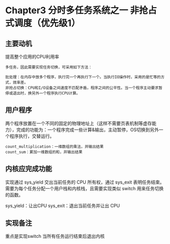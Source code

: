 # Chapter3 分时多任务系统之一 非抢占式调度（优先级1）
## 主要动机
提高整个应用的CPU利用率

    多任务，因此需要实现任务切换，可采用如下方法：

    批处理：在内存中放多个程序，执行完一个再执行下一个。当执行IO操作时，采用的是忙等的方式，效率差。
    非抢占切换：CPU和I/O设备之间速度不匹配矛盾，程序之间的公平性。当一个程序主动要求暂停或退出时，换另外一个程序执行CPU计算。

## 用户程序
两个程序放置在一个不同的固定的物理地址上（这样不需要页表机制等虚存能力），完成的功能为：一个程序完成一些计算&输出，主动暂停，OS切换到另外一个程序执行，交替运行。

    count_multiplication：一维数组的乘法，并输出结果
    count_sum：累加一维数组的和，并输出结果
## 内核应完成功能
实现通过 sys_yield 交出当前任务的 CPU 所有权，通过 sys_exit 表明任务结束。需要为每个任务分配一个用户栈和内核栈，且需要实现类似 switch 用来任务切换的函数。

sys_yield：让出CPU
sys_exit：退出当前任务并让出 CPU
## 实现备注
重点是实现switch
当所有任务运行结束后退出内核